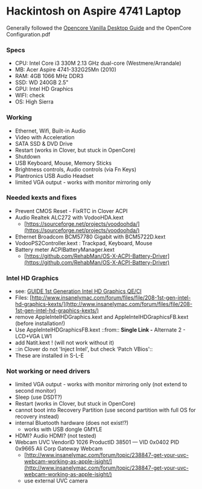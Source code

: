 # Hackintosh on Aspire 4741 Laptop
Generally followed the  [Opencore Vanilla Desktop Guide](https://khronokernel-2.gitbook.io/opencore-vanilla-desktop-guide/)  and the OpenCore Configuration.pdf

### Specs
* CPU: Intel Core i3 330M 2.13 GHz dual-core (Westmere/Arrandale)
* MB: Acer Aspire 4741-332G25Mn (2010)
* RAM: 4GB 1066 MHz DDR3
* SSD: WD 240GB 2.5"
* GPU: Intel HD Graphics
* WIFI: check
* OS: High Sierra

### Working
* Ethernet, Wifi,  Built-in Audio
* Video with Acceleration
* SATA SSD & DVD Drive
* Restart (works in Clover, but stuck in OpenCore)
* Shutdown
* USB Keyboard, Mouse, Memory Sticks
* Brightness controls, Audio controls (via Fn Keys)
* Plantronics USB Audio Headset
* limited VGA output - works with monitor mirroring only

### Needed kexts and fixes
* Prevent CMOS Reset - FixRTC in Clover ACPI
* Audio Realtek ALC272 with VodooHDA.kext
	* [https://sourceforge.net/projects/voodoohda/](https://sourceforge.net/projects/voodoohda/)
* Ethernet Broadcom BCM57780 Gigabit with BCM5722D.kext
* VodooPS2Controller.kext : Trackpad, Keyboard, Mouse
* Battery meter ACPIBatteryManager.kext
	* [https://github.com/RehabMan/OS-X-ACPI-Battery-Driver](https://github.com/RehabMan/OS-X-ACPI-Battery-Driver)

### Intel HD Graphics
* see: [GUIDE 1st Generation Intel HD Graphics QE/CI](https://www.insanelymac.com/forum/topic/286092-guide-1st-generation-intel-hd-graphics-qeci/)
* Files: [http://www.insanelymac.com/forum/files/file/208-1st-gen-intel-hd-graphics-kexts/](http://www.insanelymac.com/forum/files/file/208-1st-gen-intel-hd-graphics-kexts/)
* remove AppleIntelHDGraphics.kext and AppleIntelHDGraphicsFB.kext (before installation!)
* Use AppleIntelHDGraphicsFB.kext ::from:: **Single Link -** Alternate 2 - LCD+VGA LW1
* add Natit.kext ! (will not work without it)
* ::in Clover do not 'Inject Intel', but check ‘Patch VBios'::
* These are installed in S-L-E

### Not working or need drivers
* limited VGA output - works with monitor mirroring only (not extend to second monitor)
* Sleep (use DSDT?)
* Restart (works in Clover, but stuck in OpenCore)
* cannot boot into Recovery Partition (use second partition with full OS for recovery instead)
* internal Bluetooth hardware (does not exist!?)
	* works with USB dongle GMYLE
* HDMI? Audio HDMI? (not tested)
* Webcam UVC VendorID 1026 ProductID 38501 — VID 0x0402 PID 0x9665 Ali Corp Gateway Webcam
	* [http://www.insanelymac.com/forum/topic/238847-get-your-uvc-webcam-working-as-apple-isight/](http://www.insanelymac.com/forum/topic/238847-get-your-uvc-webcam-working-as-apple-isight/)
	* use external UVC camera
